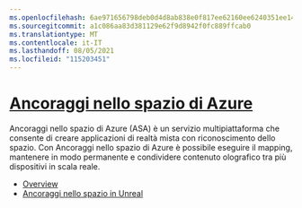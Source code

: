 ```yaml
---
ms.openlocfilehash: 6ae971656798deb0d4d8ab838e0f817ee62160ee6240351ee1471536986402a3
ms.sourcegitcommit: a1c086aa83d381129e62f9d8942f0fc889ffcab0
ms.translationtype: MT
ms.contentlocale: it-IT
ms.lasthandoff: 08/05/2021
ms.locfileid: "115203451"
---
```

# <a name="azure-spatial-anchors"></a>[Ancoraggi nello spazio di Azure](#tab/asa)

Ancoraggi nello spazio di Azure (ASA) è un servizio multipiattaforma che consente di creare applicazioni di realtà mista con riconoscimento dello spazio. Con Ancoraggi nello spazio di Azure è possibile eseguire il mapping, mantenere in modo permanente e condividere contenuto olografico tra più dispositivi in scala reale.

* [Overview](/azure/spatial-anchors/overview) 
* [Ancoraggi nello spazio in Unreal](../unreal/unreal-azure-spatial-anchors.md) 